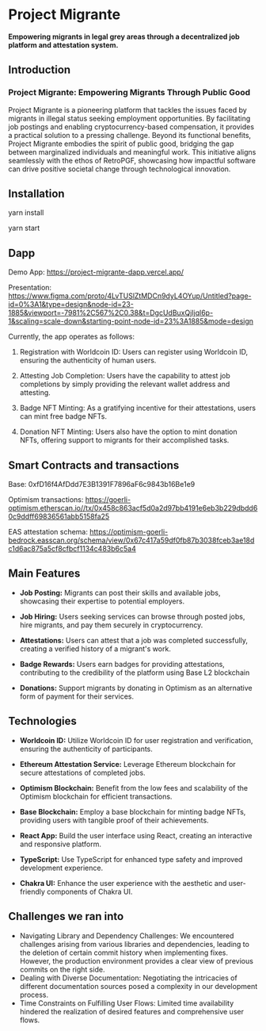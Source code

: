 # Project Migrante

**Empowering migrants in legal grey areas through a decentralized job platform and attestation system.**

## Introduction

### Project Migrante: Empowering Migrants Through Public Good

Project Migrante is a pioneering platform that tackles the issues faced by migrants in illegal status seeking employment opportunities. By facilitating job postings and enabling cryptocurrency-based compensation, it provides a practical solution to a pressing challenge. Beyond its functional benefits, Project Migrante embodies the spirit of public good, bridging the gap between marginalized individuals and meaningful work. This initiative aligns seamlessly with the ethos of RetroPGF, showcasing how impactful software can drive positive societal change through technological innovation.

## Installation

yarn install

yarn start

## Dapp

Demo App: https://project-migrante-dapp.vercel.app/

Presentation: https://www.figma.com/proto/4LvTUSlZtMDCn9dyL4OYup/Untitled?page-id=0%3A1&type=design&node-id=23-1885&viewport=-7981%2C567%2C0.38&t=DgcUdBuxQjIjql6p-1&scaling=scale-down&starting-point-node-id=23%3A1885&mode=design

Currently, the app operates as follows:

1. Registration with Worldcoin ID: Users can register using Worldcoin ID, ensuring the authenticity of human users.

2. Attesting Job Completion: Users have the capability to attest job completions by simply providing the relevant wallet address and attesting.

3. Badge NFT Minting: As a gratifying incentive for their attestations, users can mint free badge NFTs.

4. Donation NFT Minting: Users also have the option to mint donation NFTs, offering support to migrants for their accomplished tasks.

## Smart Contracts and transactions

Base: 0xfD16f4AfDdd7E3B1391F7896aF6c9843b16Be1e9

Optimism transactions: https://goerli-optimism.etherscan.io//tx/0x458c863acf5d0a2d97bb4191e6eb3b229dbdd60c9ddff69836561abb5158fa25

EAS attestation schema: https://optimism-goerli-bedrock.easscan.org/schema/view/0x67c417a59df0fb87b3038fceb3ae18dc1d6ac875a5cf8cfbcf1134c483b6c5a4


## Main Features

- **Job Posting:** Migrants can post their skills and available jobs, showcasing their expertise to potential employers.

- **Job Hiring:** Users seeking services can browse through posted jobs, hire migrants, and pay them securely in cryptocurrency.

- **Attestations:** Users can attest that a job was completed successfully, creating a verified history of a migrant's work.

- **Badge Rewards:** Users earn badges for providing attestations, contributing to the credibility of the platform using Base L2 blockchain

- **Donations:** Support migrants by donating in Optimism as an alternative form of payment for their services.

## Technologies

- **Worldcoin ID:** Utilize Worldcoin ID for user registration and verification, ensuring the authenticity of participants.

- **Ethereum Attestation Service:** Leverage Ethereum blockchain for secure attestations of completed jobs.

- **Optimism Blockchain:** Benefit from the low fees and scalability of the Optimism blockchain for efficient transactions.

- **Base Blockchain:** Employ a base blockchain for minting badge NFTs, providing users with tangible proof of their achievements.

- **React App:** Build the user interface using React, creating an interactive and responsive platform.

- **TypeScript:** Use TypeScript for enhanced type safety and improved development experience.

- **Chakra UI:** Enhance the user experience with the aesthetic and user-friendly components of Chakra UI.

## Challenges we ran into

- Navigating Library and Dependency Challenges: We encountered challenges arising from various libraries and dependencies, leading to the deletion of certain commit history when implementing fixes. However, the production environment provides a clear view of previous commits on the right side.
- Dealing with Diverse Documentation: Negotiating the intricacies of different documentation sources posed a complexity in our development process.
- Time Constraints on Fulfilling User Flows: Limited time availability hindered the realization of desired features and comprehensive user flows.